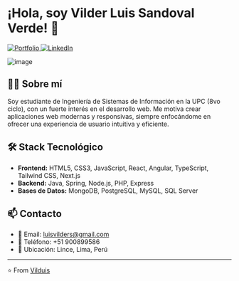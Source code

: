 # ¡Hola, soy Vilder Luis Sandoval Verde! 👋

<p align="left">
  <a href="https://vilduis.netlify.app/" target="_blank">
    <img src="https://img.shields.io/badge/Website-DC143C?style=for-the-badge&logo=medium&logoColor=white" alt="Portfolio" />
  </a>
  <a href="https://www.linkedin.com/in/vilder-luis-sandoval-verde-19230b305/" target="_blank">
    <img src="https://img.shields.io/badge/LinkedIn-0077B5?style=for-the-badge&logo=linkedin&logoColor=white" alt="LinkedIn"/>
  </a>
</p>

![image](https://github.com/user-attachments/assets/9f652206-a8f5-44cf-b9ab-69dfe84e4344)


## 👨‍💻 Sobre mí

Soy estudiante de Ingeniería de Sistemas de Información en la UPC (8vo ciclo), con un fuerte interés en el desarrollo web. Me motiva crear aplicaciones web modernas y responsivas, siempre enfocándome en ofrecer una experiencia de usuario intuitiva y eficiente.

## 🛠️ Stack Tecnológico

- **Frontend:** HTML5, CSS3, JavaScript, React, Angular, TypeScript, Tailwind CSS, Next.js
- **Backend:** Java, Spring, Node.js, PHP, Express
- **Bases de Datos:** MongoDB, PostgreSQL, MySQL, SQL Server

## 📫 Contacto

- 📧 Email: luisvilders@gmail.com
- 📱 Teléfono: +51 900899586
- 📍 Ubicación: Lince, Lima, Perú

---
⭐️ From [Vilduis](https://github.com/Vilduis)


